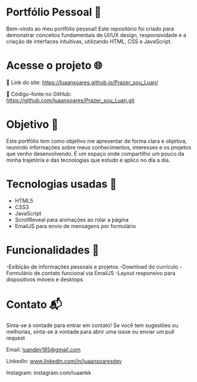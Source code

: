 # Portfólio Pessoal 📁

Bem-vindo ao meu portfólio pessoal! Este repositório foi criado para demonstrar conceitos fundamentais de UI/UX design, responsividade e a criação de interfaces intuitivas, utilizando HTML, CSS e JavaScript.

# Acesse o projeto 🌐

🔗 Link do site: https://luaansoares.github.io/Prazer_sou_Luan/

📂 Código-fonte no GitHub: https://github.com/luaansoares/Prazer_sou_Luan.git

# Objetivo 🎯

Este portfólio tem como objetivo me apresentar de forma clara e objetiva, reunindo informações sobre meus conhecimentos, interesses e os projetos que venho desenvolvendo. É um espaço onde compartilho um pouco da minha trajetória e das tecnologias que estudo e aplico no dia a dia.


# Tecnologias usadas 🚀

- HTML5
- CSS3
- JavaScript
- ScrollReveal para animações ao rolar a página
- EmailJS para envio de mensagens por formulário

# Funcionalidades 📄

-Exibição de informações pessoais e projetos
-Download do currículo
-Formulário de contato funcional via EmailJS
-Layout responsivo para dispositivos móveis e desktops

# Contato 📬

Sinta-se à vontade para entrar em contato! Se você tem sugestões ou melhorias, sinta-se à vontade para abrir uma issue ou enviar um pull request

Email: luandev185@gmail.com

LinkedIn: www.linkedin.com/in/luaansoaresdev

Instagram: instagram.com/luaankk